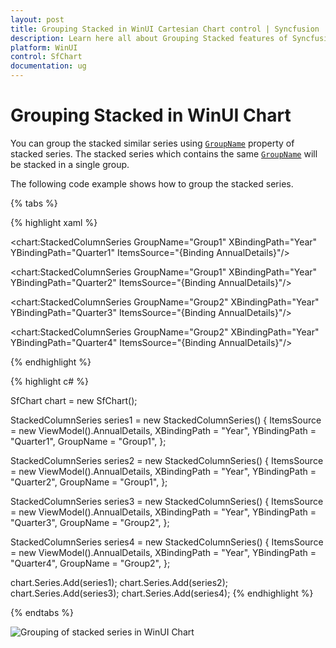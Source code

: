 ```yaml
---
layout: post
title: Grouping Stacked in WinUI Cartesian Chart control | Syncfusion
description: Learn here all about Grouping Stacked features of Syncfusion WinUI Cartesian Chart (SfCartesianChart) control and more.
platform: WinUI
control: SfChart
documentation: ug
---
```


# Grouping Stacked in WinUI Chart

You can group the stacked similar series using [`GroupName`]() property of stacked series. The stacked series which contains the same [`GroupName`]() will be stacked in a single group.

The following code example shows how to group the stacked series.

{% tabs %}

{% highlight xaml %}

<chart:StackedColumnSeries GroupName="Group1" XBindingPath="Year" 
         YBindingPath="Quarter1" ItemsSource="{Binding AnnualDetails}"/>

<chart:StackedColumnSeries GroupName="Group1" XBindingPath="Year" 
          YBindingPath="Quarter2" ItemsSource="{Binding AnnualDetails}"/>

<chart:StackedColumnSeries GroupName="Group2" XBindingPath="Year"
          YBindingPath="Quarter3" ItemsSource="{Binding AnnualDetails}"/>

<chart:StackedColumnSeries GroupName="Group2" XBindingPath="Year"
          YBindingPath="Quarter4" ItemsSource="{Binding AnnualDetails}"/>

{% endhighlight %}

{% highlight c# %}

SfChart chart = new SfChart();

StackedColumnSeries series1 = new StackedColumnSeries()
{
    ItemsSource = new ViewModel().AnnualDetails,
    XBindingPath = "Year",
    YBindingPath = "Quarter1",
    GroupName = "Group1",
};

StackedColumnSeries series2 = new StackedColumnSeries()
{
    ItemsSource = new ViewModel().AnnualDetails,
    XBindingPath = "Year",
    YBindingPath = "Quarter2",
    GroupName = "Group1",
};

StackedColumnSeries series3 = new StackedColumnSeries()
{
    ItemsSource = new ViewModel().AnnualDetails,
    XBindingPath = "Year",
    YBindingPath = "Quarter3",
    GroupName = "Group2",
};

StackedColumnSeries series4 = new StackedColumnSeries()
{
    ItemsSource = new ViewModel().AnnualDetails,
    XBindingPath = "Year",
    YBindingPath = "Quarter4",
    GroupName = "Group2",
};

chart.Series.Add(series1);
chart.Series.Add(series2);
chart.Series.Add(series3);
chart.Series.Add(series4);
{% endhighlight %}

{% endtabs %}

![Grouping of stacked series in WinUI Chart](Series_images/groupingstacked.png)
